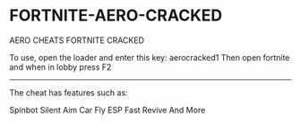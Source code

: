 # FORTNITE-AERO-CRACKED
AERO CHEATS FORTNITE CRACKED 

To use, open the loader and enter this key: aerocracked1
Then open fortnite and when in lobby press F2

-------

The cheat has features such as:

Spinbot
Silent Aim
Car Fly
ESP
Fast Revive
And More
